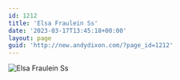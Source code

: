 ```yaml
---
id: 1212
title: 'Elsa Fraulein Ss'
date: '2023-03-17T13:45:18+00:00'
layout: page
guid: 'http://new.andydixon.com/?page_id=1212'
---
```


![Elsa Fraulein Ss](https://i0.wp.com/assets.g8x2.ldn.idrivee2-23.com/posters/Elsa%20Fraulein%20Ss%2001.jpg?w=1200&ssl=1 "Elsa Fraulein Ss")